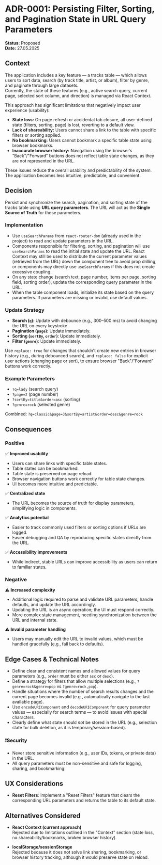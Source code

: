 # ADR-0001: Persisting Filter, Sorting, and Pagination State in URL Query Parameters

**Status:** Proposed  
**Date:** 27.05.2025

## Context

The application includes a key feature — a tracks table — which allows users to sort data, search (by track title, artist, or album), filter by genre, and paginate through large datasets.  
Currently, the state of these features (e.g., active search query, current page, selected sort column, and direction) is managed via React Context.

This approach has significant limitations that negatively impact user experience (usability):

- **State loss:** On page refresh or accidental tab closure, all user-defined state (filters, sorting, page) is lost, reverting to a default view.
- **Lack of shareability:** Users cannot share a link to the table with specific filters or sorting applied.
- **No bookmarking:** Users cannot bookmark a specific table state using browser bookmarks.
- **Inaccurate browser history:** Navigation using the browser’s "Back"/"Forward" buttons does not reflect table state changes, as they are not represented in the URL.

These issues reduce the overall usability and predictability of the system. The application becomes less intuitive, predictable, and convenient.

## Decision

Persist and synchronize the search, pagination, and sorting state of the tracks table using **URL query parameters**. The URL will act as the **Single Source of Truth** for these parameters.

### Implementation

- Use `useSearchParams` from `react-router-dom` (already used in the project) to read and update parameters in the URL.
- Components responsible for filtering, sorting, and pagination will use `useSearchParams` to read the initial state and update the URL. React Context may still be used to distribute the current parameter values (retrieved from the URL) down the component tree to avoid prop drilling, or components may directly use `useSearchParams` if this does not create excessive coupling.
- On any state change (search text, page number, items per page, sorting field, sorting order), update the corresponding query parameter in the URL.
- When the table component loads, initialize its state based on the query parameters. If parameters are missing or invalid, use default values.

### Update Strategy

- **Search (`q`)**: Update with debounce (e.g., 300–500 ms) to avoid changing the URL on every keystroke.
- **Pagination (`page`)**: Update immediately.
- **Sorting (`sortBy`, `order`)**: Update immediately.
- **Filter (`genre`)**: Update immediately.

Use `replace: true` for changes that shouldn’t create new entries in browser history (e.g., during debounced search), and `replace: false` for explicit user actions (changing page or sort), to ensure browser "Back"/"Forward" buttons work correctly.

### Example Parameters

- `?q=lady` (search query)
- `?page=2` (page number)
- `?sortBy=title&order=asc` (sorting)
- `?genre=rock` (selected genre)

Combined: `?q=classic&page=3&sortBy=artist&order=desc&genre=rock`

## Consequences

### Positive

✅ **Improved usability**

- Users can share links with specific table states.
- Table states can be bookmarked.
- Table state is preserved on page reload.
- Browser navigation buttons work correctly for table state changes.
- UI becomes more intuitive and predictable.

✅ **Centralized state**

- The URL becomes the source of truth for display parameters, simplifying logic in components.

✅ **Analytics potential**

- Easier to track commonly used filters or sorting options if URLs are logged.
- Easier debugging and QA by reproducing specific states directly from the URL.

✅ **Accessibility improvements**

- While indirect, stable URLs can improve accessibility as users can return to familiar states.

### Negative

⚠️ **Increased complexity**

- Additional logic required to parse and validate URL parameters, handle defaults, and update the URL accordingly.
- Updating the URL is an async operation; the UI must respond correctly.
- More complex state management, needing synchronization between the URL and internal state.

⚠️ **Invalid parameter handling**

- Users may manually edit the URL to invalid values, which must be handled gracefully (e.g., fall back to defaults).

## Edge Cases & Technical Notes

- Define clear and consistent names and allowed values for query parameters (e.g., `order` must be either `asc` or `desc`).
- Define a strategy for filters that allow multiple selections (e.g., `?genre=rock&genre=pop` vs `?genre=rock,pop`).
- Handle situations where the number of search results changes and the current page becomes invalid (e.g., automatically navigate to the last available page).
- Use `encodeURIComponent` and `decodeURIComponent` for query parameter values — especially for search terms — to avoid issues with special characters.
- Clearly define what state should _not_ be stored in the URL (e.g., selection state for bulk deletion, as it is temporary/session-based).

### ❗️Security

- Never store sensitive information (e.g., user IDs, tokens, or private data) in the URL.
- All query parameters must be non-sensitive and safe for logging, sharing, and bookmarking.

## UX Considerations

- **Reset Filters**: Implement a "Reset Filters" feature that clears the corresponding URL parameters and returns the table to its default state.

## Alternatives Considered

- **React Context (current approach)**  
  Rejected due to limitations outlined in the "Context" section (state loss, no shareability/bookmarks, broken browser history).

- **localStorage/sessionStorage**  
  Rejected because it does not solve link sharing, bookmarking, or browser history tracking, although it would preserve state on reload.
